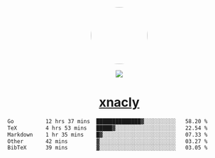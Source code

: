 <p align="center">
  <img style="border-radius: 100px" width="128" height="128" src="https://avatars.githubusercontent.com/u/47723417?v=4"/>
</p>
<p align="center">
  <img src="https://komarev.com/ghpvc/?username=xnacly&&style=flat-square"/>
</p>

<h1 align="center"><a href="https://xnacly.me"> xnacly</a> </h1>

<!--START_SECTION:waka-->

```txt
Go          12 hrs 37 mins  ██████████████▓░░░░░░░░░░   58.20 %
TeX         4 hrs 53 mins   █████▓░░░░░░░░░░░░░░░░░░░   22.54 %
Markdown    1 hr 35 mins    █▓░░░░░░░░░░░░░░░░░░░░░░░   07.33 %
Other       42 mins         ▓░░░░░░░░░░░░░░░░░░░░░░░░   03.27 %
BibTeX      39 mins         ▓░░░░░░░░░░░░░░░░░░░░░░░░   03.05 %
```

<!--END_SECTION:waka-->
